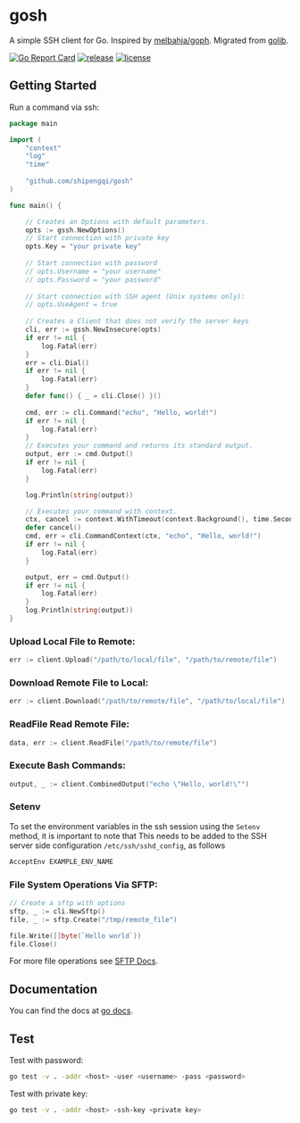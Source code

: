 # gosh

A simple SSH client for Go. Inspired by [melbahja/goph](https://github.com/melbahja/goph).
Migrated from [golib](https://github.com/shipengqi/golib).

[![Go Report Card](https://goreportcard.com/badge/github.com/shipengqi/gosh)](https://goreportcard.com/report/github.com/shipengqi/gosh)
[![release](https://img.shields.io/github/release/shipengqi/gosh.svg)](https://github.com/shipengqi/gosh/releases)
[![license](https://img.shields.io/github/license/shipengqi/gosh)](https://github.com/shipengqi/gosh/blob/main/LICENSE)

## Getting Started

Run a command via ssh:
```go
package main

import (
	"context"
	"log"
	"time"
	
	"github.com/shipengqi/gosh"
)

func main() {

	// Creates an Options with default parameters.
	opts := gssh.NewOptions()
	// Start connection with private key
	opts.Key = "your private key"
	
	// Start connection with password
	// opts.Username = "your username"
	// opts.Password = "your password"
	
	// Start connection with SSH agent (Unix systems only):
	// opts.UseAgent = true
	
	// Creates a Client that does not verify the server keys
	cli, err := gssh.NewInsecure(opts)
	if err != nil {
		log.Fatal(err)
	}
	err = cli.Dial()
	if err != nil {
		log.Fatal(err)
	}
	defer func() { _ = cli.Close() }()
	
	cmd, err := cli.Command("echo", "Hello, world!")
	if err != nil {
		log.Fatal(err)
	}
	// Executes your command and returns its standard output.
	output, err := cmd.Output()
	if err != nil {
		log.Fatal(err)
	}

	log.Println(string(output))

	// Executes your command with context.
	ctx, cancel := context.WithTimeout(context.Background(), time.Second*5)
	defer cancel()
	cmd, err = cli.CommandContext(ctx, "echo", "Hello, world!")
	if err != nil {
		log.Fatal(err)
	}

	output, err = cmd.Output()
	if err != nil {
		log.Fatal(err)
	}
	log.Println(string(output))
}
```

### Upload Local File to Remote:

```go
err := client.Upload("/path/to/local/file", "/path/to/remote/file")
```

### Download Remote File to Local:

```go
err := client.Download("/path/to/remote/file", "/path/to/local/file")
```

### ReadFile Read Remote File:

```go
data, err := client.ReadFile("/path/to/remote/file")
```

### Execute Bash Commands:

```go
output, _ := client.CombinedOutput("echo \"Hello, world!\"")
```

### Setenv

To set the environment variables in the ssh session using the `Setenv` method, it is important to note that
This needs to be added to the SSH server side configuration `/etc/ssh/sshd_config`, as follows

```bash
AcceptEnv EXAMPLE_ENV_NAME
```

### File System Operations Via SFTP:

```go
// Create a sftp with options
sftp, _ := cli.NewSftp()
file, _ := sftp.Create("/tmp/remote_file")

file.Write([]byte(`Hello world`))
file.Close()
```
For more file operations see [SFTP Docs](https://github.com/pkg/sftp).

## Documentation

You can find the docs at [go docs](https://pkg.go.dev/github.com/shipengqi/gosh).

## Test

Test with password:

```bash
go test -v . -addr <host> -user <username> -pass <password>
```

Test with private key:

```bash
go test -v . -addr <host> -ssh-key <private key>
```
